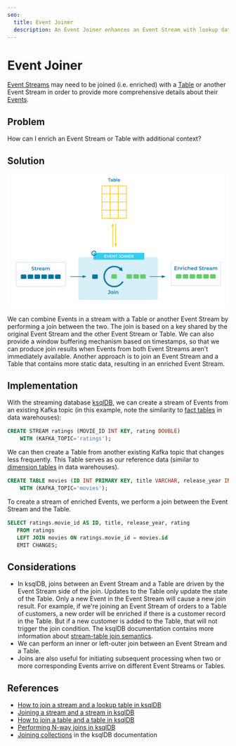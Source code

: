 ```yaml
---
seo:
  title: Event Joiner
  description: An Event Joiner enhances an Event Stream with lookup data by joining the stream with a Table or another Event Stream.
---
```


# Event Joiner

[Event Streams](../event-stream/event-stream.md) may need to be joined (i.e. enriched) with a [Table](../table/state-table.md) or another Event Stream in order to provide more comprehensive details about their [Events](../event/event.md).

## Problem

How can I enrich an Event Stream or Table with additional context?

## Solution

![event joiner](../img/event-joiner.svg)

We can combine Events in a stream with a Table or another Event Stream by performing a join between the two. The join is based on a key shared by the original Event Stream and the other Event Stream or Table. We can also provide a window buffering mechanism based on timestamps, so that we can produce join results when Events from both Event Streams aren't immediately available. Another approach is to join an Event Stream and a Table that contains more static data, resulting in an enriched Event Stream. 

## Implementation

With the streaming database [ksqlDB](https://ksqldb.io/), we can create a stream of Events from an existing Kafka topic (in this example, note the similarity to [fact tables](https://en.wikipedia.org/wiki/Fact_table) in data warehouses):

```sql
CREATE STREAM ratings (MOVIE_ID INT KEY, rating DOUBLE)
    WITH (KAFKA_TOPIC='ratings');
```

We can then create a Table from another existing Kafka topic that changes less frequently. This Table serves as our reference data (similar to [dimension tables](https://en.wikipedia.org/wiki/Dimension_(data_warehouse)) in data warehouses).

```sql
CREATE TABLE movies (ID INT PRIMARY KEY, title VARCHAR, release_year INT)
    WITH (KAFKA_TOPIC='movies');

```

To create a stream of enriched Events, we perform a join between the Event Stream and the Table.

```sql
SELECT ratings.movie_id AS ID, title, release_year, rating
   FROM ratings
   LEFT JOIN movies ON ratings.movie_id = movies.id
   EMIT CHANGES;
```

## Considerations

* In ksqlDB, joins between an Event Stream and a Table are driven by the Event Stream side of the join. Updates to the Table only update the state of the Table. Only a new Event in the Event Stream will cause a new join result. For example, if we're joining an Event Stream of orders to a Table of customers, a new order will be enriched if there is a customer record in the Table. But if a new customer is added to the Table, that will not trigger the join condition. The ksqlDB documentation contains more information about [stream-table join semantics](https://docs.ksqldb.io/en/latest/developer-guide/joins/join-streams-and-tables/#semantics-of-stream-table-joins). 
* We can perform an inner or left-outer join between an Event Stream and a Table.
* Joins are also useful for initiating subsequent processing when two or more corresponding Events arrive on different Event Streams or Tables.

## References

* [How to join a stream and a lookup table in ksqlDB](https://kafka-tutorials.confluent.io/join-a-stream-to-a-table/ksql.html)
* [Joining a stream and a stream in ksqlDB](https://kafka-tutorials.confluent.io/join-a-stream-to-a-stream/ksql.html)
* [How to join a table and a table in ksqlDB](https://kafka-tutorials.confluent.io/join-a-table-to-a-table/ksql.html)
* [Performing N-way joins in ksqlDB](https://kafka-tutorials.confluent.io/multi-joins/ksql.html)
* [Joining collections](https://docs.ksqldb.io/en/latest/developer-guide/joins/join-streams-and-tables/) in the ksqlDB documentation
